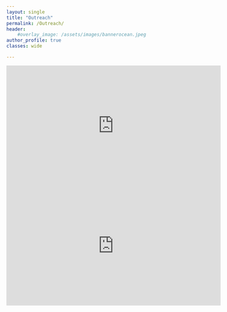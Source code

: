 ```yaml
---
layout: single
title: "Outreach"
permalink: /Outreach/
header:
    #overlay_image: /assets/images/bannerocean.jpeg
author_profile: true
classes: wide

---
```


<iframe src="https://www.facebook.com/plugins/video.php?height=314&href=https%3A%2F%2Fwww.facebook.com%2Ffisicatorvergata%2Fvideos%2F427461621677720%2F&show_text=false&width=560&t=0" width="560" height="314" style="border:none;overflow:hidden" scrolling="no" frameborder="0" allowfullscreen="true" allow="autoplay; clipboard-write; encrypted-media; picture-in-picture; web-share" allowFullScreen="true"></iframe> 




<iframe width="560" height="315" src="https://www.youtube.com/embed/oUf9Yd06WR4" title="YouTube video player" frameborder="0" allow="accelerometer; autoplay; clipboard-write; encrypted-media; gyroscope; picture-in-picture; web-share" allowfullscreen></iframe>



